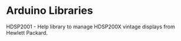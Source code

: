 Arduino Libraries
=======

HDSP2001 - Help library to manage HDSP200X vintage displays from Hewlett Packard.
